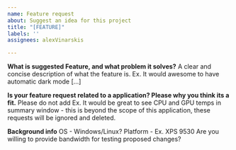 ```yaml
---
name: Feature request
about: Suggest an idea for this project
title: "[FEATURE]"
labels: ''
assignees: alexVinarskis

---
```


**What is suggested Feature, and what problem it solves?**
A clear and concise description of what the feature is. Ex. It would awesome to have automatic dark mode [...]

**Is your feature request related to a application? Please why you think its a fit.**
Please do not add Ex. It would be great to see CPU and GPU temps in summary window - this is beyond the scope of this application, these requests will be ignored and deleted.

**Background info**
OS - Windows/Linux?
Platform - Ex. XPS 9530
Are you willing to provide bandwidth for testing proposed changes?
